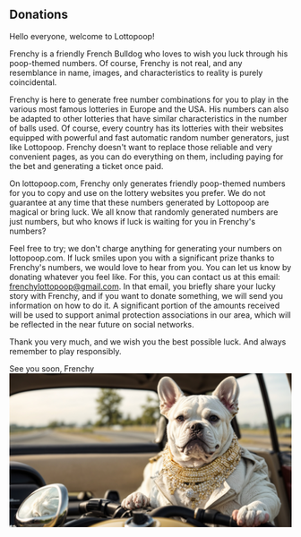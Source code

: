## Donations
Hello everyone, welcome to Lottopoop!

Frenchy is a friendly French Bulldog who loves to wish you luck through his poop-themed numbers. Of course, Frenchy is not real, and any resemblance in name, images, and characteristics to reality is purely coincidental.

Frenchy is here to generate free number combinations for you to play in the various most famous lotteries in Europe and the USA. His numbers can also be adapted to other lotteries that have similar characteristics in the number of balls used. Of course, every country has its lotteries with their websites equipped with powerful and fast automatic random number generators, just like Lottopoop. Frenchy doesn't want to replace those reliable and very convenient pages, as you can do everything on them, including paying for the bet and generating a ticket once paid.

On lottopoop.com, Frenchy only generates friendly poop-themed numbers for you to copy and use on the lottery websites you prefer. We do not guarantee at any time that these numbers generated by Lottopoop are magical or bring luck. We all know that randomly generated numbers are just numbers, but who knows if luck is waiting for you in Frenchy's numbers?

Feel free to try; we don't charge anything for generating your numbers on lottopoop.com. If luck smiles upon you with a significant prize thanks to Frenchy's numbers, we would love to hear from you. You can let us know by donating whatever you feel like. For this, you can contact us at this email: frenchylottopoop@gmail.com. In that email, you briefly share your lucky story with Frenchy, and if you want to donate something, we will send you information on how to do it. A significant portion of the amounts received will be used to support animal protection associations in our area, which will be reflected in the near future on social networks.

Thank you very much, and we wish you the best possible luck. And always remember to play responsibly.

See you soon, Frenchy
![Frenchy-bath](https://github.com/markuschue/frenchy-lotto/blob/main/public/images/frenchy.png)
